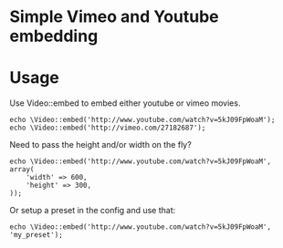 Simple Vimeo and Youtube embedding
==================================

# Usage

Use Video::embed to embed either youtube or vimeo movies.

	echo \Video::embed('http://www.youtube.com/watch?v=5kJ09FpWoaM');
	echo \Video::embed('http://vimeo.com/27182687');
	
Need to pass the height and/or width on the fly?

	echo \Video::embed('http://www.youtube.com/watch?v=5kJ09FpWoaM', array(
		'width' => 600,
		'height' => 300,
	));
	
Or setup a preset in the config and use that:

	echo \Video::embed('http://www.youtube.com/watch?v=5kJ09FpWoaM', 'my_preset');